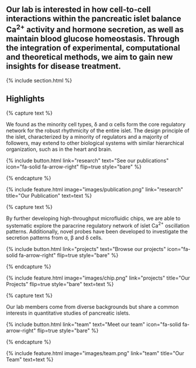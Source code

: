 ---
---

## Our lab is interested in how cell-to-cell interactions within the pancreatic islet balance Ca$^{2+}$ activity and hormone secretion, as well as maintain blood glucose homeostasis. Through the integration of experimental, computational and theoretical methods, we aim to gain new insights for disease treatment.

{% include section.html %}

## Highlights

{% capture text %}

We found as the minority cell types, δ and α cells form the core regulatory network for the robust rhythmicity of the entire islet. The design principle of the islet, characterized by a minority of regulators and a majority of followers, may extend to other biological systems with similar hierarchical organization, such as in the heart and brain.

{%
  include button.html
  link="research"
  text="See our publications"
  icon="fa-solid fa-arrow-right"
  flip=true
  style="bare"
%}

{% endcapture %}

{%
  include feature.html
  image="images/publication.png"
  link="research"
  title="Our Publication"
  text=text
%}

{% capture text %}

By further developing high-throughput microfluidic chips, we are able to systematic explore the paracrine regulatory network of islet Ca$^{2+}$ oscillation patterns. Additionally, novel probes have been developed to investigate the secretion patterns from α, β and δ cells.

{%
  include button.html
  link="projects"
  text="Browse our projects"
  icon="fa-solid fa-arrow-right"
  flip=true
  style="bare"
%}

{% endcapture %}

{%
  include feature.html
  image="images/chip.png"
  link="projects"
  title="Our Projects"
  flip=true
  style="bare"
  text=text
%}

{% capture text %}

Our lab members come from diverse backgrounds but share a common interests in quantitative studies of pancreatic islets.

{%
  include button.html
  link="team"
  text="Meet our team"
  icon="fa-solid fa-arrow-right"
  flip=true
  style="bare"
%}

{% endcapture %}

{%
  include feature.html
  image="images/team.png"
  link="team"
  title="Our Team"
  text=text
%}
